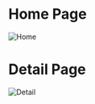 # Home Page

![Home](https://user-images.githubusercontent.com/52628550/202436264-07ba4780-ee7d-4ae1-8ddb-c54ac4af1470.jpeg)

# Detail Page

![Detail](https://user-images.githubusercontent.com/52628550/202436410-f312496f-b100-45bb-b872-e6d00989cfb6.jpeg)
